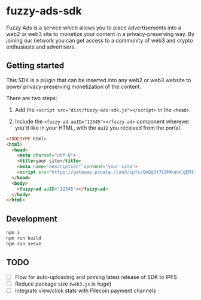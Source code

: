 # fuzzy-ads-sdk

Fuzzy Ads is a service which allows you to place advertisements into a web2 or web3 site to monetize your content in a privacy-preserving way. By joining our network you can get access to a community of web3 and crypto enthusiasts and advertisers.

## Getting started

This SDK is a plugin that can be inserted into any web2 or web3 website to power privacy-preserving monetization of the content.

There are two steps:

1. Add the `<script src="dist/fuzzy-ads-sdk.js"></script>` in the `<head>`.

2. Include the `<fuzzy-ad auID="12345"></fuzzy-ad>` component wherever you'd like in your HTML, with the `auID` you received from the portal.

```html
<!DOCTYPE html>
<html>
  <head>
    <meta charset="utf-8">
    <title>your site</title>
    <meta name="description" content="your site">
    <script src="https://gateway.pinata.cloud/ipfs/QmQgDt7LBMKunnCgEM1Z34NZT3vt7ym9FHL71GkjAhQszi/fuzzy-ads-sdk.js"></script>
  </head>
  <body>
    <fuzzy-ad auID="12345"></fuzzy-ad>
  </body>
</html>
```

## Development

```sh
npm i
npm run build
npm run serve
```

## TODO

- [ ] Flow for auto-uploading and pinning latest release of SDK to IPFS
- [ ] Reduce package size (`web3.js` is _huge_)
- [ ] Integrate view/click stats with Filecoin payment channels
